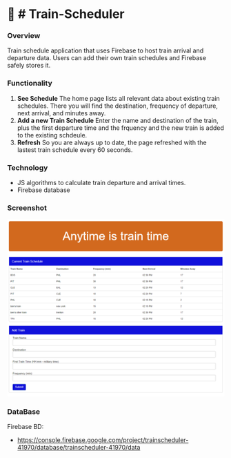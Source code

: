 # :bullettrain_side: # Train-Scheduler

### Overview
Train schedule application that uses Firebase to host train arrival and departure data.  Users can add their own train schedules and Firebase safely stores it.

### Functionality
  1. <strong>See Schedule</strong> The home page lists all relevant data about existing train schedules.  There you will find the destination, frequency of departure, next arrival, and minutes away.
  2. <strong>Add a new Train Schedule</strong> Enter the name and destination of the train, plus the first departure time and the frquency and the new train is added to the existing schdeule.
  3. <strong>Refresh</strong> So you are always up to date, the page refreshed with the lastest train schedule every 60 seconds.

### Technology
* JS algorithms to calculate train departure and arrival times.
* Firebase database

### Screenshot
![Full Size](assests/images/ss.png)

### DataBase
Firebase BD:
* https://console.firebase.google.com/project/trainscheduler-41970/database/trainscheduler-41970/data




